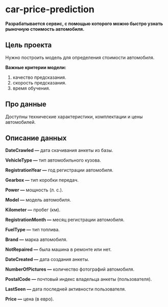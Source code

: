 # car-price-prediction
**Разрабатывается сервис, с помощью которого можно быстро узнать рыночную стоимость автомобиля.**
## Цель проекта
Нужно построить модель для определения стоимости автомобиля.

 **Важные критерии модели:**

  1. качество предсказания.
  2. скорость предсказания.
  3. время обучения.
## Про данные
Доступны технические характеристики, комплектации и цены автомобилей.
## Описание данных

**DateCrawled —** дата скачивания анкеты из базы.

**VehicleType —** тип автомобильного кузова.

**RegistrationYear —** год регистрации автомобиля.

**Gearbox —** тип коробки передач.

**Power —** мощность (л. с.).

**Model —** модель автомобиля.

**Kilometer —** пробег (км).

**RegistrationMonth —** месяц регистрации автомобиля.

**FuelType —** тип топлива.

**Brand —** марка автомобиля.

**NotRepaired —** была машина в ремонте или нет.

**DateCreated —** дата создания анкеты.

**NumberOfPictures —** количество фотографий автомобиля.

**PostalCode —** почтовый индекс владельца анкеты (пользователя).

**LastSeen —** дата последней активности пользователя.

**Price —** цена (в евро).
